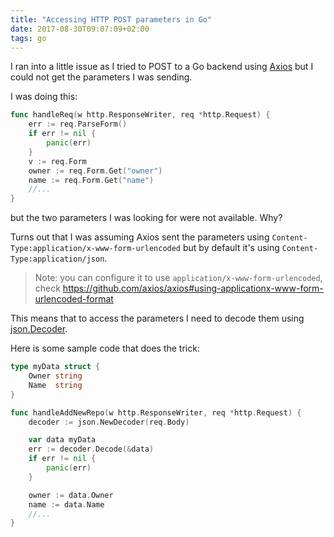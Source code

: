 ```yaml
---
title: "Accessing HTTP POST parameters in Go"
date: 2017-08-30T09:07:09+02:00
tags: go
---
```


I ran into a little issue as I tried to POST to a Go backend using [Axios](/axios/) but I could not get the parameters I was sending.

I was doing this:

```go
func handleReq(w http.ResponseWriter, req *http.Request) {
	err := req.ParseForm()
	if err != nil {
		panic(err)
	}
	v := req.Form
	owner := req.Form.Get("owner")
	name := req.Form.Get("name")
    //...
}
```

but the two parameters I was looking for were not available. Why?

Turns out that I was assuming Axios sent the parameters using `Content-Type:application/x-www-form-urlencoded` but by default it's using `Content-Type:application/json`.

> Note: you can configure it to use `application/x-www-form-urlencoded`, check <https://github.com/axios/axios#using-applicationx-www-form-urlencoded-format>

This means that to access the parameters I need to decode them using [json.Decoder](https://golang.org/pkg/encoding/json/#Decoder).

Here is some sample code that does the trick:

```go
type myData struct {
	Owner string
	Name  string
}

func handleAddNewRepo(w http.ResponseWriter, req *http.Request) {
	decoder := json.NewDecoder(req.Body)

	var data myData
	err := decoder.Decode(&data)
	if err != nil {
		panic(err)
	}

	owner := data.Owner
	name := data.Name
    //...
}
```